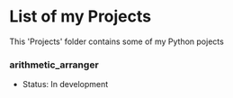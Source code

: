 # List of my Projects

This 'Projects' folder contains some of my Python pojects

### arithmetic_arranger

- Status: In development